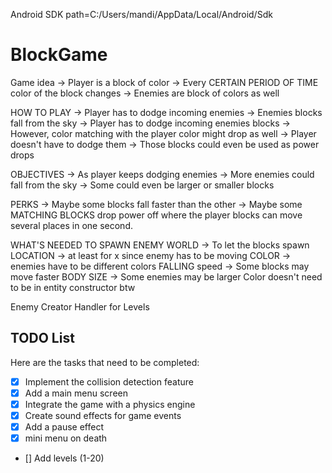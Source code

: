 Android SDK path=C:/Users/mandi/AppData/Local/Android/Sdk

# BlockGame
Game idea
->  Player is a block of color
->  Every CERTAIN PERIOD OF TIME color of the block changes
->  Enemies are block of colors as well

HOW TO PLAY 
->  Player has to dodge incoming enemies 
->  Enemies blocks fall from the sky
->  Player has to dodge incoming enemies blocks
->  However, color matching with the player color might drop as well
->  Player doesn't have to dodge them 
->  Those blocks could even be used as power drops

OBJECTIVES
->  As player keeps dodging enemies
->  More enemies could fall from the sky
->  Some could even be larger or smaller blocks


PERKS
->  Maybe some blocks fall faster than the other
->  Maybe some MATCHING BLOCKS drop power off where the player blocks can move 
several places in one second.

WHAT'S NEEDED TO SPAWN ENEMY
    WORLD -> To let the blocks spawn
    LOCATION -> at least for x since enemy has to be moving
    COLOR -> enemies have to be different colors
    FALLING speed -> Some blocks may move faster
    BODY SIZE -> Some enemies may be larger
Color doesn't need to be in entity constructor btw



Enemy Creator Handler for Levels



## TODO List
Here are the tasks that need to be completed:

- [x] Implement the collision detection feature
- [x] Add a main menu screen
- [x] Integrate the game with a physics engine
- [x] Create sound effects for game events
- [x] Add a pause effect
- [x] mini menu on death 
- [] Add levels (1-20)

